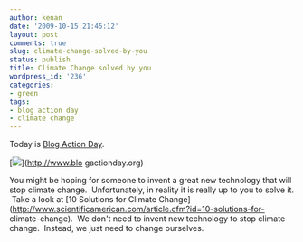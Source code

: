 ```yaml
---
author: kenan
date: '2009-10-15 21:45:12'
layout: post
comments: true
slug: climate-change-solved-by-you
status: publish
title: Climate Change solved by you
wordpress_id: '236'
categories:
- green
tags:
- blog action day
- climate change
---
```


Today is [Blog Action Day](http://www.blogactionday.org).

[![](http://www.blogactionday.org/imgs/badges/bad-300-250.jpg)](http://www.blo
gactionday.org)

You might be hoping for someone to invent a great new technology that will
stop climate change.  Unfortunately, in reality it is really up to you to
solve it.  Take a look at [10 Solutions for Climate
Change](http://www.scientificamerican.com/article.cfm?id=10-solutions-for-
climate-change).  We don't need to invent new technology to stop climate
change.  Instead, we just need to change ourselves.

